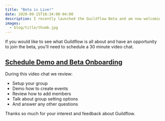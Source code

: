 ```yaml
---
title: "Beta is Live!"
date: 2020-09-15T16:34:00-04:00
description: I recently launched the Guildflow Beta and am now welcoming new testers!
images:
  - blog/title/thumb.jpg
---
```


If you would like to see what Guildflow is all about and have an opportunity to join the beta, you'll need to schedule a 30 minute video chat.

## [Schedule Demo and Beta Onboarding](https://calendly.com/zorn/guildflow)

During this video chat we review:

* Setup your group
* Demo how to create events
* Review how to add members
* Talk about group setting options
* And answer any other questions

Thanks so much for your interest and feedback about Guildflow.